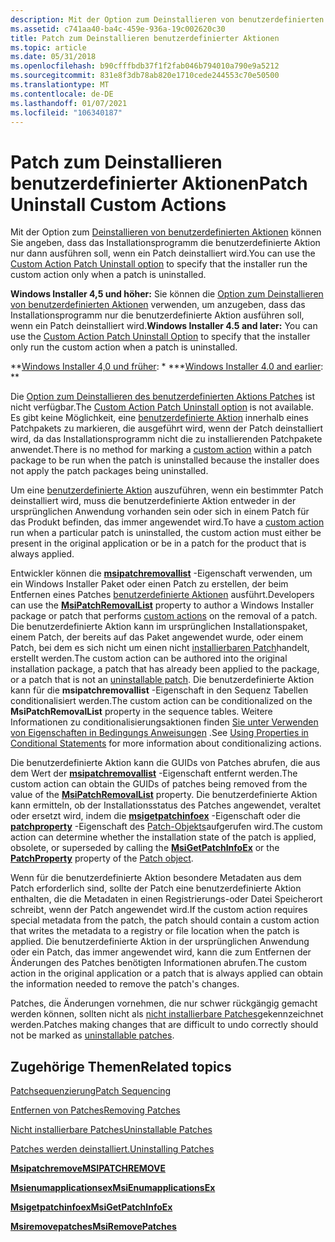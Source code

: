 ```yaml
---
description: Mit der Option zum Deinstallieren von benutzerdefinierten Aktionen können Sie angeben, dass das Installationsprogramm die benutzerdefinierte Aktion nur dann ausführen soll, wenn ein Patch deinstalliert wird.
ms.assetid: c741aa40-ba4c-459e-936a-19c002620c30
title: Patch zum Deinstallieren benutzerdefinierter Aktionen
ms.topic: article
ms.date: 05/31/2018
ms.openlocfilehash: b90cfffbdb37f1f2fab046b794010a790e9a5212
ms.sourcegitcommit: 831e8f3db78ab820e1710cede244553c70e50500
ms.translationtype: MT
ms.contentlocale: de-DE
ms.lasthandoff: 01/07/2021
ms.locfileid: "106340187"
---
```

# <a name="patch-uninstall-custom-actions"></a><span data-ttu-id="a96e7-103">Patch zum Deinstallieren benutzerdefinierter Aktionen</span><span class="sxs-lookup"><span data-stu-id="a96e7-103">Patch Uninstall Custom Actions</span></span>

<span data-ttu-id="a96e7-104">Mit der Option zum [Deinstallieren von benutzerdefinierten Aktionen](custom-action-patch-uninstall-option.md) können Sie angeben, dass das Installationsprogramm die benutzerdefinierte Aktion nur dann ausführen soll, wenn ein Patch deinstalliert wird.</span><span class="sxs-lookup"><span data-stu-id="a96e7-104">You can use the [Custom Action Patch Uninstall option](custom-action-patch-uninstall-option.md) to specify that the installer run the custom action only when a patch is uninstalled.</span></span>

<span data-ttu-id="a96e7-105">**Windows Installer 4,5 und höher:** Sie können die [Option zum Deinstallieren von benutzerdefinierten Aktionen](custom-action-patch-uninstall-option.md) verwenden, um anzugeben, dass das Installationsprogramm nur die benutzerdefinierte Aktion ausführen soll, wenn ein Patch deinstalliert wird.</span><span class="sxs-lookup"><span data-stu-id="a96e7-105">**Windows Installer 4.5 and later:** You can use the [Custom Action Patch Uninstall Option](custom-action-patch-uninstall-option.md) to specify that the installer only run the custom action when a patch is uninstalled.</span></span>

<span data-ttu-id="a96e7-106">\*\*[Windows Installer 4,0 und früher](not-supported-in-windows-installer-4-0.md): \* \*</span><span class="sxs-lookup"><span data-stu-id="a96e7-106">\*\*[Windows Installer 4.0 and earlier](not-supported-in-windows-installer-4-0.md):  \*\*</span></span>

<span data-ttu-id="a96e7-107">Die [Option zum Deinstallieren des benutzerdefinierten Aktions Patches](custom-action-patch-uninstall-option.md) ist nicht verfügbar.</span><span class="sxs-lookup"><span data-stu-id="a96e7-107">The [Custom Action Patch Uninstall option](custom-action-patch-uninstall-option.md) is not available.</span></span> <span data-ttu-id="a96e7-108">Es gibt keine Möglichkeit, eine [benutzerdefinierte Aktion](custom-actions.md) innerhalb eines Patchpakets zu markieren, die ausgeführt wird, wenn der Patch deinstalliert wird, da das Installationsprogramm nicht die zu installierenden Patchpakete anwendet.</span><span class="sxs-lookup"><span data-stu-id="a96e7-108">There is no method for marking a [custom action](custom-actions.md) within a patch package to be run when the patch is uninstalled because the installer does not apply the patch packages being uninstalled.</span></span>

<span data-ttu-id="a96e7-109">Um eine [benutzerdefinierte Aktion](custom-actions.md) auszuführen, wenn ein bestimmter Patch deinstalliert wird, muss die benutzerdefinierte Aktion entweder in der ursprünglichen Anwendung vorhanden sein oder sich in einem Patch für das Produkt befinden, das immer angewendet wird.</span><span class="sxs-lookup"><span data-stu-id="a96e7-109">To have a [custom action](custom-actions.md) run when a particular patch is uninstalled, the custom action must either be present in the original application or be in a patch for the product that is always applied.</span></span>

<span data-ttu-id="a96e7-110">Entwickler können die [**msipatchremovallist**](msipatchremovallist.md) -Eigenschaft verwenden, um ein Windows Installer Paket oder einen Patch zu erstellen, der beim Entfernen eines Patches [benutzerdefinierte Aktionen](custom-actions.md) ausführt.</span><span class="sxs-lookup"><span data-stu-id="a96e7-110">Developers can use the [**MsiPatchRemovalList**](msipatchremovallist.md) property to author a Windows Installer package or patch that performs [custom actions](custom-actions.md) on the removal of a patch.</span></span> <span data-ttu-id="a96e7-111">Die benutzerdefinierte Aktion kann im ursprünglichen Installationspaket, einem Patch, der bereits auf das Paket angewendet wurde, oder einem Patch, bei dem es sich nicht um einen nicht [installierbaren Patch](uninstallable-patches.md)handelt, erstellt werden.</span><span class="sxs-lookup"><span data-stu-id="a96e7-111">The custom action can be authored into the original installation package, a patch that has already been applied to the package, or a patch that is not an [uninstallable patch](uninstallable-patches.md).</span></span> <span data-ttu-id="a96e7-112">Die benutzerdefinierte Aktion kann für die **msipatchremovallist** -Eigenschaft in den Sequenz Tabellen conditionalisiert werden.</span><span class="sxs-lookup"><span data-stu-id="a96e7-112">The custom action can be conditionalized on the **MsiPatchRemovalList** property in the sequence tables.</span></span> <span data-ttu-id="a96e7-113">Weitere Informationen zu conditionalisierungsaktionen finden [Sie unter Verwenden von Eigenschaften in Bedingungs Anweisungen](using-properties-in-conditional-statements.md) .</span><span class="sxs-lookup"><span data-stu-id="a96e7-113">See [Using Properties in Conditional Statements](using-properties-in-conditional-statements.md) for more information about conditionalizing actions.</span></span>

<span data-ttu-id="a96e7-114">Die benutzerdefinierte Aktion kann die GUIDs von Patches abrufen, die aus dem Wert der [**msipatchremovallist**](msipatchremovallist.md) -Eigenschaft entfernt werden.</span><span class="sxs-lookup"><span data-stu-id="a96e7-114">The custom action can obtain the GUIDs of patches being removed from the value of the [**MsiPatchRemovalList**](msipatchremovallist.md) property.</span></span> <span data-ttu-id="a96e7-115">Die benutzerdefinierte Aktion kann ermitteln, ob der Installationsstatus des Patches angewendet, veraltet oder ersetzt wird, indem die [**msigetpatchinfoex**](/windows/desktop/api/Msi/nf-msi-msigetpatchinfoexa) -Eigenschaft oder die [**patchproperty**](patch-patchproperty.md) -Eigenschaft des [Patch-Objekts](patch-object.md)aufgerufen wird.</span><span class="sxs-lookup"><span data-stu-id="a96e7-115">The custom action can determine whether the installation state of the patch is applied, obsolete, or superseded by calling the [**MsiGetPatchInfoEx**](/windows/desktop/api/Msi/nf-msi-msigetpatchinfoexa) or the [**PatchProperty**](patch-patchproperty.md) property of the [Patch object](patch-object.md).</span></span>

<span data-ttu-id="a96e7-116">Wenn für die benutzerdefinierte Aktion besondere Metadaten aus dem Patch erforderlich sind, sollte der Patch eine benutzerdefinierte Aktion enthalten, die die Metadaten in einen Registrierungs-oder Datei Speicherort schreibt, wenn der Patch angewendet wird.</span><span class="sxs-lookup"><span data-stu-id="a96e7-116">If the custom action requires special metadata from the patch, the patch should contain a custom action that writes the metadata to a registry or file location when the patch is applied.</span></span> <span data-ttu-id="a96e7-117">Die benutzerdefinierte Aktion in der ursprünglichen Anwendung oder ein Patch, das immer angewendet wird, kann die zum Entfernen der Änderungen des Patches benötigten Informationen abrufen.</span><span class="sxs-lookup"><span data-stu-id="a96e7-117">The custom action in the original application or a patch that is always applied can obtain the information needed to remove the patch's changes.</span></span>

<span data-ttu-id="a96e7-118">Patches, die Änderungen vornehmen, die nur schwer rückgängig gemacht werden können, sollten nicht als [nicht installierbare Patches](uninstallable-patches.md)gekennzeichnet werden.</span><span class="sxs-lookup"><span data-stu-id="a96e7-118">Patches making changes that are difficult to undo correctly should not be marked as [uninstallable patches](uninstallable-patches.md).</span></span>

## <a name="related-topics"></a><span data-ttu-id="a96e7-119">Zugehörige Themen</span><span class="sxs-lookup"><span data-stu-id="a96e7-119">Related topics</span></span>

<dl> <dt>

[<span data-ttu-id="a96e7-120">Patchsequenzierung</span><span class="sxs-lookup"><span data-stu-id="a96e7-120">Patch Sequencing</span></span>](sequencing-patches.md)
</dt> <dt>

[<span data-ttu-id="a96e7-121">Entfernen von Patches</span><span class="sxs-lookup"><span data-stu-id="a96e7-121">Removing Patches</span></span>](removing-patches.md)
</dt> <dt>

[<span data-ttu-id="a96e7-122">Nicht installierbare Patches</span><span class="sxs-lookup"><span data-stu-id="a96e7-122">Uninstallable Patches</span></span>](uninstallable-patches.md)
</dt> <dt>

[<span data-ttu-id="a96e7-123">Patches werden deinstalliert.</span><span class="sxs-lookup"><span data-stu-id="a96e7-123">Uninstalling Patches</span></span>](uninstalling-patches.md)
</dt> <dt>

[<span data-ttu-id="a96e7-124">**Msipatchremove**</span><span class="sxs-lookup"><span data-stu-id="a96e7-124">**MSIPATCHREMOVE**</span></span>](msipatchremove.md)
</dt> <dt>

[<span data-ttu-id="a96e7-125">**Msienumapplicationsex**</span><span class="sxs-lookup"><span data-stu-id="a96e7-125">**MsiEnumapplicationsEx**</span></span>](/windows/desktop/api/Msi/nf-msi-msienumproductsexa)
</dt> <dt>

[<span data-ttu-id="a96e7-126">**Msigetpatchinfoex**</span><span class="sxs-lookup"><span data-stu-id="a96e7-126">**MsiGetPatchInfoEx**</span></span>](/windows/desktop/api/Msi/nf-msi-msigetpatchinfoexa)
</dt> <dt>

[<span data-ttu-id="a96e7-127">**Msiremovepatches**</span><span class="sxs-lookup"><span data-stu-id="a96e7-127">**MsiRemovePatches**</span></span>](/windows/desktop/api/Msi/nf-msi-msiremovepatchesa)
</dt> </dl>

 

 



